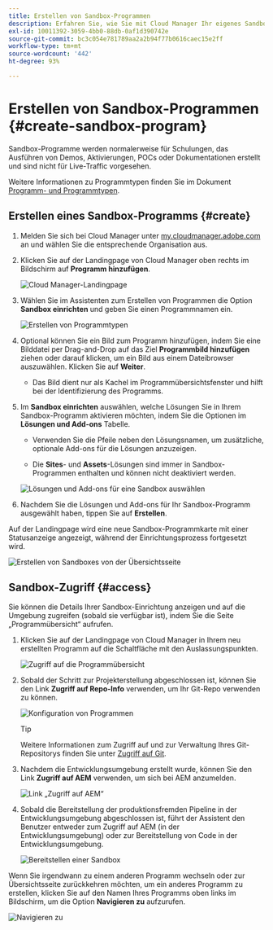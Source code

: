 ```yaml
---
title: Erstellen von Sandbox-Programmen
description: Erfahren Sie, wie Sie mit Cloud Manager Ihr eigenes Sandbox-Programm für Schulungs-, Demo-, POC- oder andere produktionsfremde Zwecke erstellen.
exl-id: 10011392-3059-4bb0-88db-0af1d390742e
source-git-commit: bc3c054e781789aa2a2b94f77b0616caec15e2ff
workflow-type: tm+mt
source-wordcount: '442'
ht-degree: 93%

---
```


# Erstellen von Sandbox-Programmen {#create-sandbox-program}

Sandbox-Programme werden normalerweise für Schulungen, das Ausführen von Demos, Aktivierungen, POCs oder Dokumentationen erstellt und sind nicht für Live-Traffic vorgesehen.

Weitere Informationen zu Programmtypen finden Sie im Dokument [Programm- und Programmtypen](program-types.md).

## Erstellen eines Sandbox-Programms {#create}

1. Melden Sie sich bei Cloud Manager unter [my.cloudmanager.adobe.com](https://my.cloudmanager.adobe.com/) an und wählen Sie die entsprechende Organisation aus.

1. Klicken Sie auf der Landingpage von Cloud Manager oben rechts im Bildschirm auf **Programm hinzufügen**.

   ![Cloud Manager-Landingpage](assets/cloud-manager-my-programs.png)

1. Wählen Sie im Assistenten zum Erstellen von Programmen die Option **Sandbox einrichten** und geben Sie einen Programmnamen ein.

   ![Erstellen von Programmtypen](assets/create-sandbox.png)

1. Optional können Sie ein Bild zum Programm hinzufügen, indem Sie eine Bilddatei per Drag-and-Drop auf das Ziel **Programmbild hinzufügen** ziehen oder darauf klicken, um ein Bild aus einem Dateibrowser auszuwählen. Klicken Sie auf **Weiter**.

   * Das Bild dient nur als Kachel im Programmübersichtsfenster und hilft bei der Identifizierung des Programms.

1. Im **Sandbox einrichten** auswählen, welche Lösungen Sie in Ihrem Sandbox-Programm aktivieren möchten, indem Sie die Optionen im **Lösungen und Add-ons** Tabelle.

   * Verwenden Sie die Pfeile neben den Lösungsnamen, um zusätzliche, optionale Add-ons für die Lösungen anzuzeigen.

   * Die **Sites**- und **Assets**-Lösungen sind immer in Sandbox-Programmen enthalten und können nicht deaktiviert werden.

   ![Lösungen und Add-ons für eine Sandbox auswählen](assets/sandbox-solutions-add-ons.png)

1. Nachdem Sie die Lösungen und Add-ons für Ihr Sandbox-Programm ausgewählt haben, tippen Sie auf **Erstellen**.

Auf der Landingpage wird eine neue Sandbox-Programmkarte mit einer Statusanzeige angezeigt, während der Einrichtungsprozess fortgesetzt wird.

![Erstellen von Sandboxes von der Übersichtsseite](assets/sandbox-setup.png)

## Sandbox-Zugriff {#access}

Sie können die Details Ihrer Sandbox-Einrichtung anzeigen und auf die Umgebung zugreifen (sobald sie verfügbar ist), indem Sie die Seite „Programmübersicht“ aufrufen.

1. Klicken Sie auf der Landingpage von Cloud Manager in Ihrem neu erstellten Programm auf die Schaltfläche mit den Auslassungspunkten.

   ![Zugriff auf die Programmübersicht](assets/program-overview-sandbox.png)

1. Sobald der Schritt zur Projekterstellung abgeschlossen ist, können Sie den Link **Zugriff auf Repo-Info** verwenden, um Ihr Git-Repo verwenden zu können.

   ![Konfiguration von Programmen](assets/create-program4.png)

   >[!TIP]
   >
   >Weitere Informationen zum Zugriff auf und zur Verwaltung Ihres Git-Repositorys finden Sie unter [Zugriff auf Git](/help/implementing/cloud-manager/managing-code/accessing-repos.md).

1. Nachdem die Entwicklungsumgebung erstellt wurde, können Sie den Link **Zugriff auf AEM** verwenden, um sich bei AEM anzumelden.

   ![Link „Zugriff auf AEM“](assets/create-program-5.png)

1. Sobald die Bereitstellung der produktionsfremden Pipeline in der Entwicklungsumgebung abgeschlossen ist, führt der Assistent den Benutzer entweder zum Zugriff auf AEM (in der Entwicklungsumgebung) oder zur Bereitstellung von Code in der Entwicklungsumgebung.

   ![Bereitstellen einer Sandbox](assets/create-program-setup-deploy.png)

Wenn Sie irgendwann zu einem anderen Programm wechseln oder zur Übersichtsseite zurückkehren möchten, um ein anderes Programm zu erstellen, klicken Sie auf den Namen Ihres Programms oben links im Bildschirm, um die Option **Navigieren zu** aufzurufen.

![Navigieren zu](assets/create-program-a1.png)
